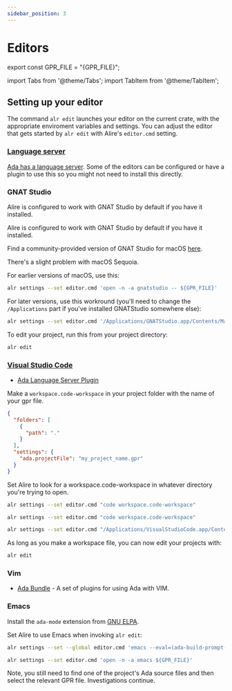 ```yaml
---
sidebar_position: 3
---
```


# Editors

export const GPR_FILE = "{GPR_FILE}";

import Tabs from '@theme/Tabs';
import TabItem from '@theme/TabItem';

## Setting up your editor

The command `alr edit` launches your editor on the current crate, with the appropriate enviroment variables and settings.
You can adjust the editor that gets started by `alr edit` with Alire's
`editor.cmd` setting.

### [Language server](https://github.com/AdaCore/ada_language_server)

[Ada has a language server](https://github.com/AdaCore/ada_language_server).
Some of the editors can be configured or have a plugin to use this so you might
not need to install this directly.

### GNAT Studio

<Tabs groupId="operating-systems">
  <TabItem value="linux" label="Linux">

Alire is configured to work with GNAT Studio by default if you have it
installed.

  </TabItem>
  <TabItem value="win" label="Windows">

Alire is configured to work with GNAT Studio by default if you have it
installed.

  </TabItem>
  <TabItem value="mac" label="macOS">

Find a community-provided version of GNAT Studio for macOS [here](https://sourceforge.net/projects/gnuada/files/GNAT_GPL%20Mac%20OS%20X/2024-ventura/).

There's a slight problem with macOS Sequoia.

For earlier versions of macOS, use this:

```bash
alr settings --set editor.cmd 'open -n -a gnatstudio -- ${GPR_FILE}'
```

For later versions, use this workround (you'll need to change the `/Applications` part if you've installed GNATStudio somewhere else):

```bash
alr settings --set editor.cmd '/Applications/GNATStudio.app/Contents/MacOS/gnatstudio_launcher ${GPR_FILE}'
```

  </TabItem>
</Tabs>

To edit your project, run this from your project directory:

```bash
alr edit
```

### [Visual Studio Code](https://code.visualstudio.com)

- [Ada Language Server Plugin](https://marketplace.visualstudio.com/items?itemName=AdaCore.ada)

Make a `workspace.code-workspace` in your project folder with the name of your gpr file.

```json
{
  "folders": [
    {
      "path": "."
    }
  ],
  "settings": {
    "ada.projectFile": "my_project_name.gpr"
  }
}
```

Set Alire to look for a workspace.code-workspace in whatever directory you're
trying to open.

<Tabs groupId="operating-systems">
  <TabItem value="win" label="Windows">

```bash
alr settings --set editor.cmd "code workspace.code-workspace"
```

  </TabItem>
 <TabItem value="linux" label="Linux">

```bash
alr settings --set editor.cmd "code workspace.code-workspace"
```

  </TabItem>
  <TabItem value="mac" label="macOS">

```bash
alr settings --set editor.cmd "/Applications/VisualStudioCode.app/Contents/Resources/app/bin/code workspace.code-workspace"
```

  </TabItem>
</Tabs>

As long as you make a workspace file, you can now edit your projects with:

```bash
alr edit
```

### Vim

- [Ada Bundle](https://github.com/krischik/vim-ada) - A set of plugins for
  using Ada with VIM.

### Emacs

Install the `ada-mode` extension from [GNU ELPA](https://elpa.gnu.org/packages/ada-mode.html).

Set Alire to use Emacs when invoking `alr edit`:

<Tabs groupId="operating-systems">
  <TabItem value="linux" label="Linux">

```bash
alr settings --set --global editor.cmd 'emacs --eval=(ada-build-prompt-select-prj-file"${GPR_FILE}") ${GPR_FILE}'
```

  </TabItem>
  <TabItem value="mac" label="macOS">

```bash
alr settings --set editor.cmd 'open -n -a emacs ${GPR_FILE}'
```

Note, you still need to find one of the project's Ada source files and then select the relevant GPR file. Investigations continue.
</TabItem>
</Tabs>
